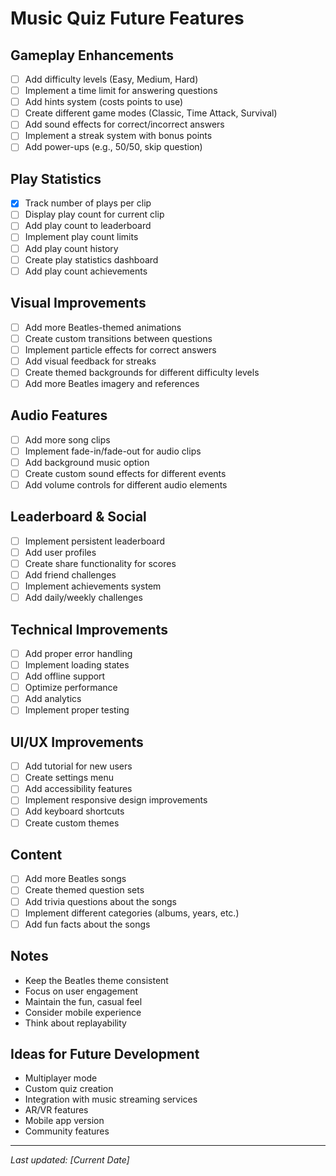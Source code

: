 # Music Quiz Future Features

## Gameplay Enhancements

- [ ] Add difficulty levels (Easy, Medium, Hard)
- [ ] Implement a time limit for answering questions
- [ ] Add hints system (costs points to use)
- [ ] Create different game modes (Classic, Time Attack, Survival)
- [ ] Add sound effects for correct/incorrect answers
- [ ] Implement a streak system with bonus points
- [ ] Add power-ups (e.g., 50/50, skip question)

## Play Statistics

- [x] Track number of plays per clip
- [ ] Display play count for current clip
- [ ] Add play count to leaderboard
- [ ] Implement play count limits
- [ ] Add play count history
- [ ] Create play statistics dashboard
- [ ] Add play count achievements

## Visual Improvements

- [ ] Add more Beatles-themed animations
- [ ] Create custom transitions between questions
- [ ] Implement particle effects for correct answers
- [ ] Add visual feedback for streaks
- [ ] Create themed backgrounds for different difficulty levels
- [ ] Add more Beatles imagery and references

## Audio Features

- [ ] Add more song clips
- [ ] Implement fade-in/fade-out for audio clips
- [ ] Add background music option
- [ ] Create custom sound effects for different events
- [ ] Add volume controls for different audio elements

## Leaderboard & Social

- [ ] Implement persistent leaderboard
- [ ] Add user profiles
- [ ] Create share functionality for scores
- [ ] Add friend challenges
- [ ] Implement achievements system
- [ ] Add daily/weekly challenges

## Technical Improvements

- [ ] Add proper error handling
- [ ] Implement loading states
- [ ] Add offline support
- [ ] Optimize performance
- [ ] Add analytics
- [ ] Implement proper testing

## UI/UX Improvements

- [ ] Add tutorial for new users
- [ ] Create settings menu
- [ ] Add accessibility features
- [ ] Implement responsive design improvements
- [ ] Add keyboard shortcuts
- [ ] Create custom themes

## Content

- [ ] Add more Beatles songs
- [ ] Create themed question sets
- [ ] Add trivia questions about the songs
- [ ] Implement different categories (albums, years, etc.)
- [ ] Add fun facts about the songs

## Notes

- Keep the Beatles theme consistent
- Focus on user engagement
- Maintain the fun, casual feel
- Consider mobile experience
- Think about replayability

## Ideas for Future Development

- Multiplayer mode
- Custom quiz creation
- Integration with music streaming services
- AR/VR features
- Mobile app version
- Community features

---

_Last updated: [Current Date]_
